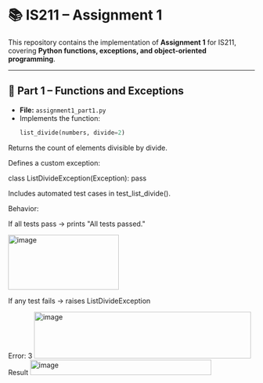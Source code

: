 # 📚 IS211 – Assignment 1

This repository contains the implementation of **Assignment 1** for IS211, covering **Python functions, exceptions, and object-oriented programming**.

---

## 📌 Part 1 – Functions and Exceptions

- **File:** `assignment1_part1.py`
- Implements the function:
  ```python
  list_divide(numbers, divide=2)
Returns the count of elements divisible by divide.

Defines a custom exception:

class ListDivideException(Exception): pass


Includes automated test cases in test_list_divide().

Behavior:

If all tests pass → prints "All tests passed."

<img width="226" height="112" alt="image" src="https://github.com/user-attachments/assets/5b4a6da8-423b-4804-8879-90b912fe9483" />

If any test fails → raises ListDivideException

Error: 3
<img width="443" height="95" alt="image" src="https://github.com/user-attachments/assets/1fa18993-165a-4ba9-915f-7b820265b223" />
Result
<img width="370" height="31" alt="image" src="https://github.com/user-attachments/assets/0ac576d7-a835-4678-b38f-96d0dca74917" />
